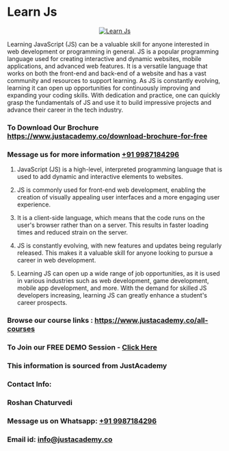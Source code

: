 # Learn Js

<p align="center">
  <a href="https://justacademy.co/course-detail/javascript-training">
    <img src="https://justacademy.co/storage2/course_image/1676636853_course_image.webp" alt="Learn Js">
  </a>
</p>


Learning JavaScript (JS) can be a valuable skill for anyone interested in web development or programming in general. JS is a popular programming language used for creating interactive and dynamic websites, mobile applications, and advanced web features. It is a versatile language that works on both the front-end and back-end of a website and has a vast community and resources to support learning. As JS is constantly evolving, learning it can open up opportunities for continuously improving and expanding your coding skills. With dedication and practice, one can quickly grasp the fundamentals of JS and use it to build impressive projects and advance their career in the tech industry.
### To Download Our Brochure https://www.justacademy.co/download-brochure-for-free
### Message us for more information [+91 9987184296](https://api.whatsapp.com/send?phone=919987184296)
1) JavaScript (JS) is a high-level, interpreted programming language that is used to add dynamic and interactive elements to websites.

2) JS is commonly used for front-end web development, enabling the creation of visually appealing user interfaces and a more engaging user experience.

3) It is a client-side language, which means that the code runs on the user's browser rather than on a server. This results in faster loading times and reduced strain on the server.

4) JS is constantly evolving, with new features and updates being regularly released. This makes it a valuable skill for anyone looking to pursue a career in web development.

5) Learning JS can open up a wide range of job opportunities, as it is used in various industries such as web development, game development, mobile app development, and more. With the demand for skilled JS developers increasing, learning JS can greatly enhance a student's career prospects.

### Browse our course links : https://www.justacademy.co/all-courses 
### To Join our FREE DEMO Session - [Click Here](https://www.justacademy.co/register-for-course-demo)


### This information is sourced from JustAcademy
### Contact Info:
### Roshan Chaturvedi
### Message us on Whatsapp: [+91 9987184296](https://api.whatsapp.com/send?phone=919987184296)
### Email id: [info@justacademy.co](mailto:info@justacademy.co)
                    